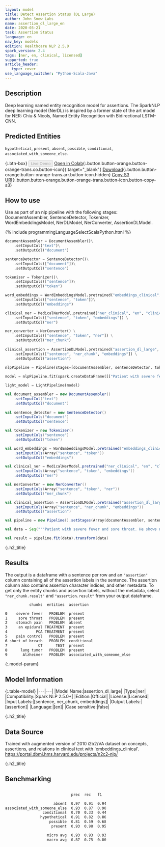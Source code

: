```yaml
---
layout: model
title: Detect Assertion Status (DL Large)
author: John Snow Labs
name: assertion_dl_large_en
date: 2020-05-21
task: Assertion Status
language: en
nav_key: models
edition: Healthcare NLP 2.5.0
spark_version: 2.4
tags: [ner, en, clinical, licensed]
supported: true
article_header:
   type: cover
use_language_switcher: "Python-Scala-Java"
---
```


## Description

Deep learning named entity recognition model for assertions. The SparkNLP deep learning model (NerDL) is inspired by a former state of the art model for NER: Chiu & Nicols, Named Entity Recognition with Bidirectional LSTM-CNN.

## Predicted Entities
``hypothetical``, ``present``, ``absent``, ``possible``, ``conditional``, ``associated_with_someone_else``.

{:.btn-box}
<button class="button button-orange" disabled>Live Demo</button>
[Open in Colab](https://colab.research.google.com/github/JohnSnowLabs/spark-nlp-workshop/blob/master/tutorials/Certification_Trainings/Healthcare/2.Clinical_Assertion_Model.ipynb){:.button.button-orange.button-orange-trans.co.button-icon}{:target="_blank"}
[Download](https://s3.amazonaws.com/auxdata.johnsnowlabs.com/clinical/models/assertion_dl_large_en_2.5.0_2.4_1590022282256.zip){:.button.button-orange.button-orange-trans.arr.button-icon.hidden}
[Copy S3 URI](s3://auxdata.johnsnowlabs.com/clinical/models/assertion_dl_large_en_2.5.0_2.4_1590022282256.zip){:.button.button-orange.button-orange-trans.button-icon.button-copy-s3}


## How to use
Use as part of an nlp pipeline with the following stages: DocumentAssembler, SentenceDetector, Tokenizer, WordEmbeddingsModel, NerDLModel, NerConverter, AssertionDLModel.

<div class="tabs-box" markdown="1">

{% include programmingLanguageSelectScalaPython.html %}

```python
documentAssembler = DocumentAssembler()\
    .setInputCol("text")\
    .setOutputCol("document")

sentenceDetector = SentenceDetector()\
    .setInputCols(["document"])\
    .setOutputCol("sentence")

tokenizer = Tokenizer()\
    .setInputCols(["sentence"])\
    .setOutputCol("token")

word_embeddings = WordEmbeddingsModel.pretrained("embeddings_clinical", "en", "clinical/models")\
    .setInputCols(["sentence", "token"])\
    .setOutputCol("embeddings")

clinical_ner = MedicalNerModel.pretrained("ner_clinical", "en", "clinical/models") \
    .setInputCols(["sentence", "token", "embeddings"]) \
    .setOutputCol("ner")

ner_converter = NerConverter() \
    .setInputCols(["sentence", "token", "ner"]) \
    .setOutputCol("ner_chunk")
    
clinical_assertion = AssertionDLModel.pretrained("assertion_dl_large", "en", "clinical/models") \
    .setInputCols(["sentence", "ner_chunk", "embeddings"]) \
    .setOutputCol("assertion")
    
nlpPipeline = Pipeline(stages=[documentAssembler, sentenceDetector, tokenizer, word_embeddings, clinical_ner, ner_converter, clinical_assertion])

model = nlpPipeline.fit(spark.createDataFrame([["Patient with severe fever and sore throat. He shows no stomach pain and he maintained on an epidural and PCA for pain control. He also became short of breath with climbing a flight of stairs. After CT, lung tumor located at the right lower lobe. Father with Alzheimer."]]).toDF("text"))

light_model = LightPipeline(model)

```

```scala
val document_assembler = new DocumentAssembler()
    .setInputCol("text")
    .setOutputCol("document")
         
val sentence_detector = new SentenceDetector()
    .setInputCols("document")
    .setOutputCol("sentence")

val tokenizer = new Tokenizer()
    .setInputCols("sentence")
    .setOutputCol("token")

val word_embeddings = WordEmbeddingsModel.pretrained("embeddings_clinical", "en", "clinical/models")
    .setInputCols(Array("sentence", "token"))
    .setOutputCol("embeddings")

val clinical_ner = MedicalNerModel.pretrained("ner_clinical", "en", "clinical/models")
    .setInputCols(Array("sentence", "token", "embeddings")) 
    .setOutputCol("ner")

val nerConverter = new NerConverter()
    .setInputCols(Array("sentence", "token", "ner"))
    .setOutputCol("ner_chunk")

val clinical_assertion = AssertionDLModel.pretrained("assertion_dl_large", "en", "clinical/models")
    .setInputCols(Array("sentence", "ner_chunk", "embeddings"))
    .setOutputCol("assertion")

val pipeline = new Pipeline().setStages(Array(documentAssembler, sentenceDetector, tokenizer, word_embeddings, clinical_ner, nerConverter, clinical_assertion))

val data = Seq("""Patient with severe fever and sore throat. He shows no stomach pain and he maintained on an epidural and PCA for pain control. He also became short of breath with climbing a flight of stairs. After CT, lung tumor located at the right lower lobe. Father with Alzheimer.""").toDS().toDF("text")

val result = pipeline.fit(data).transform(data)
```

</div>

{:.h2_title}
## Results
The output is a dataframe with a sentence per row and an ``"assertion"`` column containing all of the assertion labels in the sentence. The assertion column also contains assertion character indices, and other metadata. To get only the entity chunks and assertion labels, without the metadata, select ``"ner_chunk.result"`` and ``"assertion.result"`` from your output dataframe.

```bash
           chunks  entities  assertion

0    severe fever   PROBLEM  present
1     sore throat   PROBLEM  present
2    stomach pain   PROBLEM  absent
3     an epidural TREATMENT  present
4             PCA TREATMENT  present
5    pain control   PROBLEM  present
6 short of breath   PROBLEM  conditional
7              CT      TEST  present
8      lung tumor   PROBLEM  present
9       Alzheimer   PROBLEM  associated_with_someone_else
```

{:.model-param}
## Model Information

{:.table-model}
|---|---|
|Model Name:|assertion_dl_large|
|Type:|ner|
|Compatibility:|Spark NLP 2.5.0+|
|Edition:|Official|
|License:|Licensed|
|Input Labels:|[sentence, ner_chunk, embeddings]|
|Output Labels:|[assertion]|
|Language:|[en]|
|Case sensitive:|false|

{:.h2_title}
## Data Source
Trained with augmented version of 2010 i2b2/VA dataset on concepts, assertions, and relations in clinical text with 'embeddings_clinical'.
https://portal.dbmi.hms.harvard.edu/projects/n2c2-nlp/

{:.h2_title}
## Benchmarking
```bash

                              prec  rec   f1

                      absent  0.97  0.91  0.94
associated_with_someone_else  0.93  0.87  0.90
                 conditional  0.70  0.33  0.44
                hypothetical  0.91  0.82  0.86
                    possible  0.81  0.59  0.68
                     present  0.93  0.98  0.95

                   micro avg  0.93  0.93  0.93
                   macro avg  0.87  0.75  0.80
                   
```